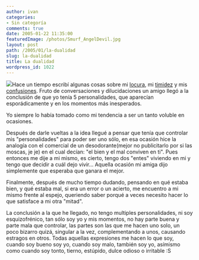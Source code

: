 ```yaml
---
author: ivan
categories:
- Sin categoría
comments: true
date: 2005-01-22 11:35:00
featuredImage: /photos/Smurf_AngelDevil.jpg
layout: post
path: /2005/01/la-dualidad
slug: la-dualidad
title: La dualidad
wordpress_id: 1022
---
```


![](https://photos1.blogger.com/img/39/1190/320/Smurf_Angel%26Devil.jpg)Hace un tiempo escribí algunas cosas sobre mi [locura](https://www.usm.edu.ec/icampana/index.php?option=content&task=view&id=18&Itemid=61), mi [timidez](https://www.usm.edu.ec/icampana/index.php?option=content&task=view&id=6&Itemid=61) y mis [confusiones](https://ivan.campananaranjo.com/2004/09/12/lo-inconsciente-del-subconciente/). Fruto de conversaciones y dilucidaciones un amigo llegó a la conclusión de que yo tenía 5 personalidades, que aparecían esporádicamente y en los momentos más inesperados.

Yo siempre lo había tomado como mi tendencia a ser un tanto voluble en ocasiones.

Después de darle vueltas a la idea llegué a pensar que tenía que controlar mis "personalidades" para poder ser uno sólo, en esa ocasión hice la analogía con el comercial de un desodorante(mejor no publicitarlo por si las moscas, je je) en el cual decían: "el bien y el mal conviven en ti". Pues entonces me dije a mi mismo, es cierto, tengo dos "entes" viviendo en mi y tengo que decidir a cuál dejo vivir... Aquella ocasión mi amiga dijo simplemente que esperaba que ganara el mejor.

Finalmente, después de mucho tiempo dudando, pensando en qué estaba bien, y qué estaba mal, si era un error o un acierto, me encuentro a mi mismo frente al espejo, queriendo saber porqué a veces necesito hacer lo que satisface a mi otra "mitad".

La conclusión a la que he llegado, no tengo multiples personalidades, ni soy esquizofrénico, tan sólo soy yo y mis momentos, no hay parte buena y parte mala que controlar, las partes son las que me hacen uno solo, un poco bizarro quizá, singular a la vez, complementando a unos, causando estragos en otros. Todas aquellas expresiones me hacen lo que soy, cuando soy bueno soy yo, cuando soy malo, también soy yo, asímismo como cuando soy tonto, tierno, estúpido, dulce odioso o irritable :S